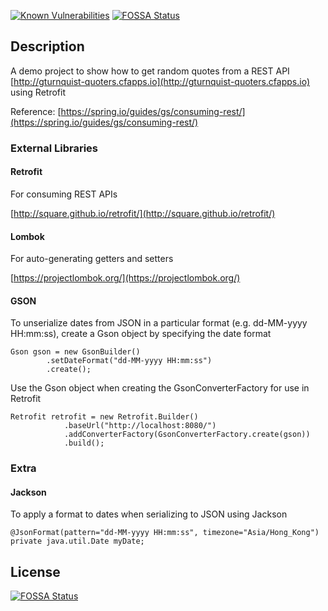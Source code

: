 [![Known Vulnerabilities](https://snyk.io/test/github/ocinpp/retrofit-rest-quotes/badge.svg?targetFile=pom.xml)](https://snyk.io/test/github/ocinpp/retrofit-rest-quotes?targetFile=pom.xml)[![FOSSA Status](https://app.fossa.io/api/projects/git%2Bgithub.com%2Focinpp%2Fretrofit-rest-quotes.svg?type=shield)](https://app.fossa.io/projects/git%2Bgithub.com%2Focinpp%2Fretrofit-rest-quotes?ref=badge_shield)


## Description

A demo project to show how to get random quotes from a REST API [http://gturnquist-quoters.cfapps.io](http://gturnquist-quoters.cfapps.io) using Retrofit

Reference: 
[https://spring.io/guides/gs/consuming-rest/](https://spring.io/guides/gs/consuming-rest/)

### External Libraries

#### Retrofit 

For consuming REST APIs

[http://square.github.io/retrofit/](http://square.github.io/retrofit/)

#### Lombok 

For auto-generating getters and setters

[https://projectlombok.org/](https://projectlombok.org/)

#### GSON

 To unserialize dates from JSON in a particular format (e.g. dd-MM-yyyy HH:mm:ss), create a Gson object by specifying the date format  
 
	Gson gson = new GsonBuilder()
			.setDateFormat("dd-MM-yyyy HH:mm:ss")
			.create();
		
 Use the Gson object when creating the GsonConverterFactory	for use in Retrofit
		
	Retrofit retrofit = new Retrofit.Builder()
				.baseUrl("http://localhost:8080/")							
				.addConverterFactory(GsonConverterFactory.create(gson))
				.build();
							
### Extra

#### Jackson

To apply a format to dates when serializing to  JSON using Jackson 

	@JsonFormat(pattern="dd-MM-yyyy HH:mm:ss", timezone="Asia/Hong_Kong")
	private java.util.Date myDate;							


## License
[![FOSSA Status](https://app.fossa.io/api/projects/git%2Bgithub.com%2Focinpp%2Fretrofit-rest-quotes.svg?type=large)](https://app.fossa.io/projects/git%2Bgithub.com%2Focinpp%2Fretrofit-rest-quotes?ref=badge_large)